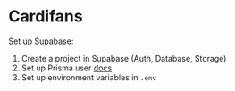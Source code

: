 # Cardifans

Set up Supabase:

1. Create a project in Supabase (Auth, Database, Storage)
2. Set up Prisma user [docs](https://supabase.com/docs/guides/database/prisma)
3. Set up environment variables in `.env`
